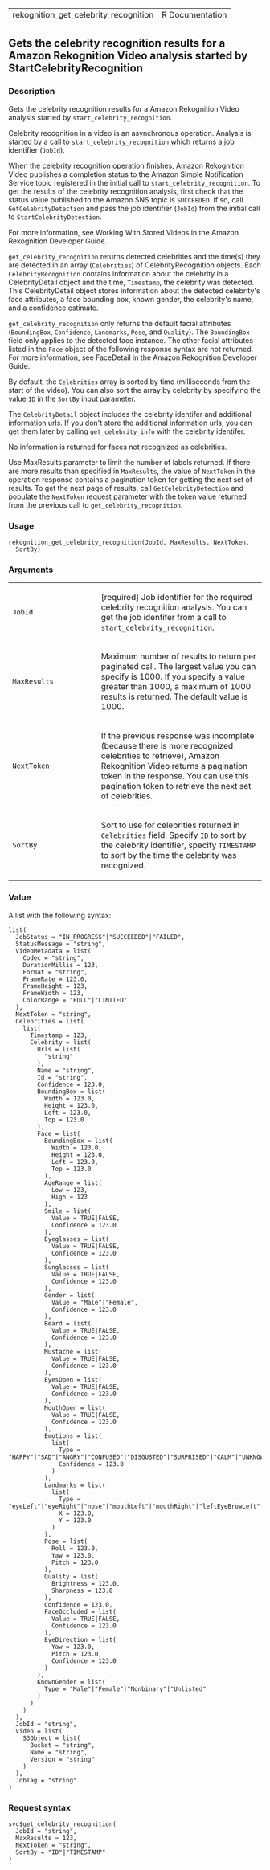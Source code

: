 <table style="width: 100%;">
<tbody>
<tr class="odd">
<td>rekognition_get_celebrity_recognition</td>
<td style="text-align: right;">R Documentation</td>
</tr>
</tbody>
</table>

## Gets the celebrity recognition results for a Amazon Rekognition Video analysis started by StartCelebrityRecognition

### Description

Gets the celebrity recognition results for a Amazon Rekognition Video
analysis started by `start_celebrity_recognition`.

Celebrity recognition in a video is an asynchronous operation. Analysis
is started by a call to `start_celebrity_recognition` which returns a
job identifier (`JobId`).

When the celebrity recognition operation finishes, Amazon Rekognition
Video publishes a completion status to the Amazon Simple Notification
Service topic registered in the initial call to
`start_celebrity_recognition`. To get the results of the celebrity
recognition analysis, first check that the status value published to the
Amazon SNS topic is `SUCCEEDED`. If so, call `GetCelebrityDetection` and
pass the job identifier (`JobId`) from the initial call to
`StartCelebrityDetection`.

For more information, see Working With Stored Videos in the Amazon
Rekognition Developer Guide.

`get_celebrity_recognition` returns detected celebrities and the time(s)
they are detected in an array (`Celebrities`) of CelebrityRecognition
objects. Each `CelebrityRecognition` contains information about the
celebrity in a CelebrityDetail object and the time, `Timestamp`, the
celebrity was detected. This CelebrityDetail object stores information
about the detected celebrity's face attributes, a face bounding box,
known gender, the celebrity's name, and a confidence estimate.

`get_celebrity_recognition` only returns the default facial attributes
(`BoundingBox`, `Confidence`, `Landmarks`, `Pose`, and `Quality`). The
`BoundingBox` field only applies to the detected face instance. The
other facial attributes listed in the `Face` object of the following
response syntax are not returned. For more information, see FaceDetail
in the Amazon Rekognition Developer Guide.

By default, the `Celebrities` array is sorted by time (milliseconds from
the start of the video). You can also sort the array by celebrity by
specifying the value `ID` in the `SortBy` input parameter.

The `CelebrityDetail` object includes the celebrity identifer and
additional information urls. If you don't store the additional
information urls, you can get them later by calling `get_celebrity_info`
with the celebrity identifer.

No information is returned for faces not recognized as celebrities.

Use MaxResults parameter to limit the number of labels returned. If
there are more results than specified in `MaxResults`, the value of
`NextToken` in the operation response contains a pagination token for
getting the next set of results. To get the next page of results, call
`GetCelebrityDetection` and populate the `NextToken` request parameter
with the token value returned from the previous call to
`get_celebrity_recognition`.

### Usage

    rekognition_get_celebrity_recognition(JobId, MaxResults, NextToken,
      SortBy)

### Arguments

<table>
<colgroup>
<col style="width: 35%" />
<col style="width: 65%" />
</colgroup>
<tbody>
<tr class="odd">
<td><code
id="rekognition_get_celebrity_recognition_:_JobId">JobId</code></td>
<td><p>[required] Job identifier for the required celebrity recognition
analysis. You can get the job identifer from a call to
<code>start_celebrity_recognition</code>.</p></td>
</tr>
<tr class="even">
<td><code
id="rekognition_get_celebrity_recognition_:_MaxResults">MaxResults</code></td>
<td><p>Maximum number of results to return per paginated call. The
largest value you can specify is 1000. If you specify a value greater
than 1000, a maximum of 1000 results is returned. The default value is
1000.</p></td>
</tr>
<tr class="odd">
<td><code
id="rekognition_get_celebrity_recognition_:_NextToken">NextToken</code></td>
<td><p>If the previous response was incomplete (because there is more
recognized celebrities to retrieve), Amazon Rekognition Video returns a
pagination token in the response. You can use this pagination token to
retrieve the next set of celebrities.</p></td>
</tr>
<tr class="even">
<td><code
id="rekognition_get_celebrity_recognition_:_SortBy">SortBy</code></td>
<td><p>Sort to use for celebrities returned in <code>Celebrities</code>
field. Specify <code>ID</code> to sort by the celebrity identifier,
specify <code>TIMESTAMP</code> to sort by the time the celebrity was
recognized.</p></td>
</tr>
</tbody>
</table>

### Value

A list with the following syntax:

    list(
      JobStatus = "IN_PROGRESS"|"SUCCEEDED"|"FAILED",
      StatusMessage = "string",
      VideoMetadata = list(
        Codec = "string",
        DurationMillis = 123,
        Format = "string",
        FrameRate = 123.0,
        FrameHeight = 123,
        FrameWidth = 123,
        ColorRange = "FULL"|"LIMITED"
      ),
      NextToken = "string",
      Celebrities = list(
        list(
          Timestamp = 123,
          Celebrity = list(
            Urls = list(
              "string"
            ),
            Name = "string",
            Id = "string",
            Confidence = 123.0,
            BoundingBox = list(
              Width = 123.0,
              Height = 123.0,
              Left = 123.0,
              Top = 123.0
            ),
            Face = list(
              BoundingBox = list(
                Width = 123.0,
                Height = 123.0,
                Left = 123.0,
                Top = 123.0
              ),
              AgeRange = list(
                Low = 123,
                High = 123
              ),
              Smile = list(
                Value = TRUE|FALSE,
                Confidence = 123.0
              ),
              Eyeglasses = list(
                Value = TRUE|FALSE,
                Confidence = 123.0
              ),
              Sunglasses = list(
                Value = TRUE|FALSE,
                Confidence = 123.0
              ),
              Gender = list(
                Value = "Male"|"Female",
                Confidence = 123.0
              ),
              Beard = list(
                Value = TRUE|FALSE,
                Confidence = 123.0
              ),
              Mustache = list(
                Value = TRUE|FALSE,
                Confidence = 123.0
              ),
              EyesOpen = list(
                Value = TRUE|FALSE,
                Confidence = 123.0
              ),
              MouthOpen = list(
                Value = TRUE|FALSE,
                Confidence = 123.0
              ),
              Emotions = list(
                list(
                  Type = "HAPPY"|"SAD"|"ANGRY"|"CONFUSED"|"DISGUSTED"|"SURPRISED"|"CALM"|"UNKNOWN"|"FEAR",
                  Confidence = 123.0
                )
              ),
              Landmarks = list(
                list(
                  Type = "eyeLeft"|"eyeRight"|"nose"|"mouthLeft"|"mouthRight"|"leftEyeBrowLeft"|"leftEyeBrowRight"|"leftEyeBrowUp"|"rightEyeBrowLeft"|"rightEyeBrowRight"|"rightEyeBrowUp"|"leftEyeLeft"|"leftEyeRight"|"leftEyeUp"|"leftEyeDown"|"rightEyeLeft"|"rightEyeRight"|"rightEyeUp"|"rightEyeDown"|"noseLeft"|"noseRight"|"mouthUp"|"mouthDown"|"leftPupil"|"rightPupil"|"upperJawlineLeft"|"midJawlineLeft"|"chinBottom"|"midJawlineRight"|"upperJawlineRight",
                  X = 123.0,
                  Y = 123.0
                )
              ),
              Pose = list(
                Roll = 123.0,
                Yaw = 123.0,
                Pitch = 123.0
              ),
              Quality = list(
                Brightness = 123.0,
                Sharpness = 123.0
              ),
              Confidence = 123.0,
              FaceOccluded = list(
                Value = TRUE|FALSE,
                Confidence = 123.0
              ),
              EyeDirection = list(
                Yaw = 123.0,
                Pitch = 123.0,
                Confidence = 123.0
              )
            ),
            KnownGender = list(
              Type = "Male"|"Female"|"Nonbinary"|"Unlisted"
            )
          )
        )
      ),
      JobId = "string",
      Video = list(
        S3Object = list(
          Bucket = "string",
          Name = "string",
          Version = "string"
        )
      ),
      JobTag = "string"
    )

### Request syntax

    svc$get_celebrity_recognition(
      JobId = "string",
      MaxResults = 123,
      NextToken = "string",
      SortBy = "ID"|"TIMESTAMP"
    )
